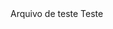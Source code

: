 <html>
  </head>
    </title> Arquivo de teste</httml</title>
  </head>
  </body>
    </h1>Teste</h1>
  </body>
</html>
